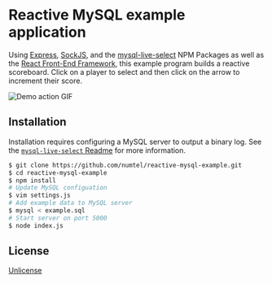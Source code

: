 # Reactive MySQL example application

Using [Express](http://expressjs.org), [SockJS](http://sockjs.org), and the [mysql-live-select](https://github.com/numtel/mysql-live-select) NPM Packages as well as the [React Front-End Framework](http://reactjs.org), this example program builds a reactive scoreboard. Click on a player to select and then click on the arrow to increment their score.

![Demo action GIF](docs/reactive-demo.gif)

## Installation

Installation requires configuring a MySQL server to output a binary log. See the [`mysql-live-select` Readme](https://github.com/numtel/mysql-live-select) for more information.

```bash
$ git clone https://github.com/numtel/reactive-mysql-example.git
$ cd reactive-mysql-example
$ npm install
# Update MySQL configuation
$ vim settings.js
# Add example data to MySQL server
$ mysql < example.sql
# Start server on port 5000
$ node index.js
```

## License

[Unlicense](http://unlicense.org/)

